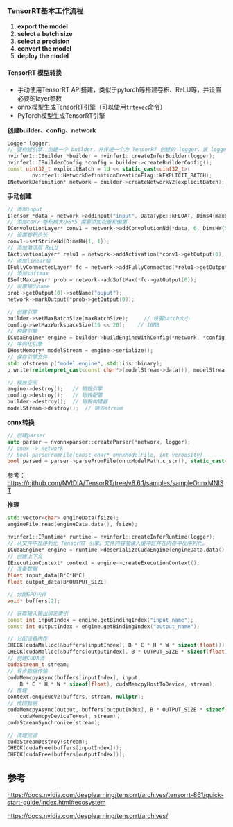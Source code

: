 ### TensorRT基本工作流程

1. **export the model**
2. **select a batch size**
3. **select a precision**
4. **convert the model**
5. **deploy the model**



#### TensorRT 模型转换

- 手动使用TensorRT API搭建，类似于pytorch等搭建卷积、ReLU等，并设置必要的layer参数
- onnx模型生成TensorRT引擎（可以使用`trtexec`命令）
- PyTorch模型生成TensorRT引擎

**创建builder、config、network**

```c++
Logger logger;
// 要构建引擎，创建一个 builder，并传递一个为 TensorRT 创建的 logger，该 logger 用于在网络中报告错误、警告和信息消息
nvinfer1::IBuilder *builder = nvinfer1::createInferBuilder(logger);
nvinfer1::IBuilderConfig *config = builder->createBuilderConfig();
const uint32_t explicitBatch = 1U << static_cast<uint32_t>(
        nvinfer1::NetworkDefinitionCreationFlag::kEXPLICIT_BATCH);
INetworkDefinition* network = builder->createNetworkV2(explicitBatch);
```

**手动创建**

```c++
// 添加input
ITensor *data = network->addInput("input", DataType::kFLOAT, Dims4{maxBatchSize, channel, H, W});
// 添加conv 卷积核大小5*5 需要添加权重和偏置
IConvolutionLayer* conv1 = network->addConvolutionNd(*data, 6, DimsHW{5, 5}, weightMap["conv1.weight"], weightMap["conv1.bias"]);
// 设置卷积步长
conv1->setStrideNd(DimsHW{1, 1});
// 添加激活层 ReLU
IActivationLayer* relu1 = network->addActivation(*conv1->getOutput(0), ActivationType::kRELU);
// 添加linear层
IFullyConnectedLayer* fc = network->addFullyConnected(*relu1->getOutput(0), OUTPUT_SIZE, weightMap["fc.weight"], weightMap["fc.bias"]);
// 添加softmax
ISoftMaxLayer* prob = network->addSoftMax(*fc->getOutput(0));
// 设置输出name
prob->getOutput(0)->setName("ouput");
network->markOutput(*prob->getOutput(0));

// 创建引擎
builder->setMaxBatchSize(maxBatchSize);		// 设置batch大小
config->setMaxWorkspaceSize(16 << 20);    // 16MB
// 构建引擎
ICudaEngine* engine = builder->buildEngineWithConfig(*network, *config);
// 序列化引擎
IHostMemory* modelStream = engine->serialize();
// 保存引擎文件
std::ofstream p("model.engine", std::ios::binary);
p.write(reinterpret_cast<const char*>(modelStream->data()), modelStream->size());

// 释放空间
engine->destroy();   // 销毁引擎
config->destroy();   // 销毁配置
builder->destroy();  // 销毁构建器
modelStream->destroy();  // 销毁stream

```

**onnx转换**

```c++
// 创建parser
auto parser = nvonnxparser::createParser(*network, logger);
// onnx -> network
// bool parseFromFile(const char* onnxModelFile, int verbosity) 
bool parsed = parser->parseFromFile(onnxModelPath.c_str(), static_cast<int>(ILogger::Severity::kINFO));
```

参考：https://github.com/NVIDIA/TensorRT/tree/v8.6.1/samples/sampleOnnxMNIST





**推理**

```c++
std::vector<char> engineData(fsize);
engineFile.read(engineData.data(), fsize);

nvinfer1::IRuntime* runtime = nvinfer1::createInferRuntime(logger);
// 从文件中反序列化 TensorRT 引擎。文件内容被读入缓冲区并在内存中反序列化。
ICudaEngine* engine = runtime->deserializeCudaEngine(engineData.data(), size, nullptr);
// 创建上下文
IExecutionContext* context = engine->createExecutionContext();
// 准备数据
float input_data[B*C*H*C]
float output_data[B*OUTPUT_SIZE]

// 分配GPU内存
void* buffers[2];

// 获取输入输出绑定索引
const int inputIndex = engine.getBindingIndex("input_name");
const int outputIndex = engine.getBindingIndex("output_name");

// 分配设备内存
CHECK(cudaMalloc(&buffers[inputIndex], B * C * H * W * sizeof(float)));
CHECK(cudaMalloc(&buffers[outputIndex], B * OUTPUT_SIZE * sizeof(float)));
// 创建CUDA流
cudaStream_t stream;
// 异步数据传输
cudaMemcpyAsync(buffers[inputIndex], input, 
    B * C * H * W * sizeof(float), cudaMemcpyHostToDevice, stream);
// 推理
context.enqueueV2(buffers, stream, nullptr);
// 传回数据
cudaMemcpyAsync(output, buffers[outputIndex], B * OUTPUT_SIZE * sizeof(float), 
    cudaMemcpyDeviceToHost, stream)；
cudaStreamSynchronize(stream);

// 清理资源
cudaStreamDestroy(stream);
CHECK(cudaFree(buffers[inputIndex]));
CHECK(cudaFree(buffers[outputIndex]));
```



## 参考

https://docs.nvidia.com/deeplearning/tensorrt/archives/tensorrt-861/quick-start-guide/index.html#ecosystem

https://docs.nvidia.com/deeplearning/tensorrt/archives/